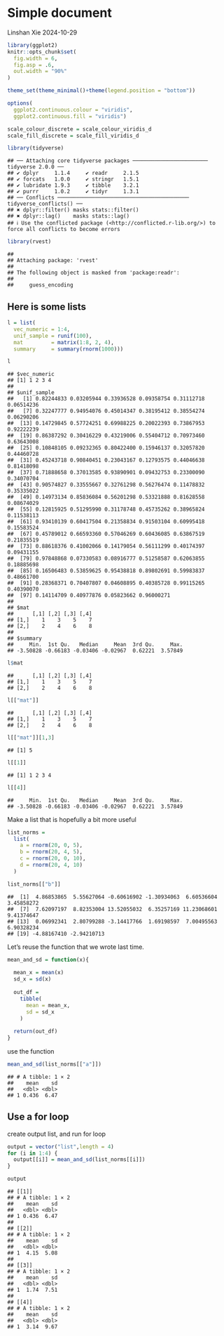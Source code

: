 Simple document
================
Linshan Xie
2024-10-29

``` r
library(ggplot2)
knitr::opts_chunk$set(
  fig.width = 6,
  fig.asp = .6,
  out.width = "90%"
)

theme_set(theme_minimal()+theme(legend.position = "bottom"))

options(
  ggplot2.continuous.colour = "viridis",
  ggplot2.continuous.fill = "viridis")

scale_colour_discrete = scale_colour_viridis_d
scale_fill_discrete = scale_fill_viridis_d
```

``` r
library(tidyverse)
```

    ## ── Attaching core tidyverse packages ──────────────────────── tidyverse 2.0.0 ──
    ## ✔ dplyr     1.1.4     ✔ readr     2.1.5
    ## ✔ forcats   1.0.0     ✔ stringr   1.5.1
    ## ✔ lubridate 1.9.3     ✔ tibble    3.2.1
    ## ✔ purrr     1.0.2     ✔ tidyr     1.3.1
    ## ── Conflicts ────────────────────────────────────────── tidyverse_conflicts() ──
    ## ✖ dplyr::filter() masks stats::filter()
    ## ✖ dplyr::lag()    masks stats::lag()
    ## ℹ Use the conflicted package (<http://conflicted.r-lib.org/>) to force all conflicts to become errors

``` r
library(rvest)
```

    ## 
    ## Attaching package: 'rvest'
    ## 
    ## The following object is masked from 'package:readr':
    ## 
    ##     guess_encoding

## Here is some lists

``` r
l = list(
  vec_numeric = 1:4,
  unif_sample = runif(100),
  mat         = matrix(1:8, 2, 4),
  summary     = summary(rnorm(1000)))

l
```

    ## $vec_numeric
    ## [1] 1 2 3 4
    ## 
    ## $unif_sample
    ##   [1] 0.82244833 0.03205944 0.33936528 0.09358754 0.31112718 0.06514236
    ##   [7] 0.32247777 0.94954076 0.45014347 0.38195412 0.38554274 0.06290206
    ##  [13] 0.14729845 0.57724251 0.69988225 0.20022393 0.73867953 0.92222239
    ##  [19] 0.86387292 0.30416229 0.43219006 0.55404712 0.70973460 0.63643008
    ##  [25] 0.10848105 0.09232365 0.80422400 0.15946137 0.32057820 0.44460728
    ##  [31] 0.45243718 0.90840451 0.23043167 0.12793575 0.44046638 0.81418098
    ##  [37] 0.71888658 0.37013585 0.93890901 0.09432753 0.23300090 0.34070704
    ##  [43] 0.90574827 0.33555667 0.32761298 0.56276474 0.11478832 0.35335022
    ##  [49] 0.14973134 0.85836084 0.56201298 0.53321888 0.81628558 0.08674029
    ##  [55] 0.12815925 0.51295990 0.31178748 0.45735262 0.38965824 0.11538113
    ##  [61] 0.93410139 0.60417504 0.21358834 0.91503104 0.60995418 0.15583524
    ##  [67] 0.45789012 0.66593360 0.57046269 0.60436085 0.63867519 0.21835519
    ##  [73] 0.88618376 0.41002066 0.14179054 0.56111299 0.40174397 0.09431155
    ##  [79] 0.97848868 0.07330583 0.08916777 0.51258587 0.62063855 0.18885698
    ##  [85] 0.16506483 0.53859625 0.95438818 0.89802691 0.59983837 0.48661700
    ##  [91] 0.28368371 0.70407807 0.04608895 0.40385728 0.99115265 0.40390070
    ##  [97] 0.14114709 0.40977876 0.05823662 0.96000271
    ## 
    ## $mat
    ##      [,1] [,2] [,3] [,4]
    ## [1,]    1    3    5    7
    ## [2,]    2    4    6    8
    ## 
    ## $summary
    ##     Min.  1st Qu.   Median     Mean  3rd Qu.     Max. 
    ## -3.50828 -0.66183 -0.03406 -0.02967  0.62221  3.57849

``` r
l$mat
```

    ##      [,1] [,2] [,3] [,4]
    ## [1,]    1    3    5    7
    ## [2,]    2    4    6    8

``` r
l[["mat"]]
```

    ##      [,1] [,2] [,3] [,4]
    ## [1,]    1    3    5    7
    ## [2,]    2    4    6    8

``` r
l[["mat"]][1,3]
```

    ## [1] 5

``` r
l[[1]]
```

    ## [1] 1 2 3 4

``` r
l[[4]]
```

    ##     Min.  1st Qu.   Median     Mean  3rd Qu.     Max. 
    ## -3.50828 -0.66183 -0.03406 -0.02967  0.62221  3.57849

Make a list that is hopefully a bit more useful

``` r
list_norms = 
  list(
    a = rnorm(20, 0, 5),
    b = rnorm(20, 4, 5),
    c = rnorm(20, 0, 10),
    d = rnorm(20, 4, 10)
  )

list_norms[["b"]]
```

    ##  [1]  4.86853865  5.55627064 -0.60616902 -1.30934063  6.60536604  3.45858272
    ##  [7]  7.62097197  8.82353004 13.52055032  6.35257169 11.23068601  9.41374647
    ## [13]  0.06992341  2.80799288 -3.14417766  1.69198597  7.00495563  6.90328234
    ## [19] -4.88167410 -2.94210713

Let’s reuse the function that we wrote last time.

``` r
mean_and_sd = function(x){
  
  mean_x = mean(x)
  sd_x = sd(x)
  
  out_df = 
    tibble(
      mean = mean_x,
      sd = sd_x
    )
  
  return(out_df)
}
```

use the function

``` r
mean_and_sd(list_norms[["a"]])
```

    ## # A tibble: 1 × 2
    ##    mean    sd
    ##   <dbl> <dbl>
    ## 1 0.436  6.47

## Use a for loop

create output list, and run for loop

``` r
output = vector("list",length = 4)
for (i in 1:4) {
  output[[i]] = mean_and_sd(list_norms[[i]])
}

output
```

    ## [[1]]
    ## # A tibble: 1 × 2
    ##    mean    sd
    ##   <dbl> <dbl>
    ## 1 0.436  6.47
    ## 
    ## [[2]]
    ## # A tibble: 1 × 2
    ##    mean    sd
    ##   <dbl> <dbl>
    ## 1  4.15  5.08
    ## 
    ## [[3]]
    ## # A tibble: 1 × 2
    ##    mean    sd
    ##   <dbl> <dbl>
    ## 1  1.74  7.51
    ## 
    ## [[4]]
    ## # A tibble: 1 × 2
    ##    mean    sd
    ##   <dbl> <dbl>
    ## 1  3.14  9.67
